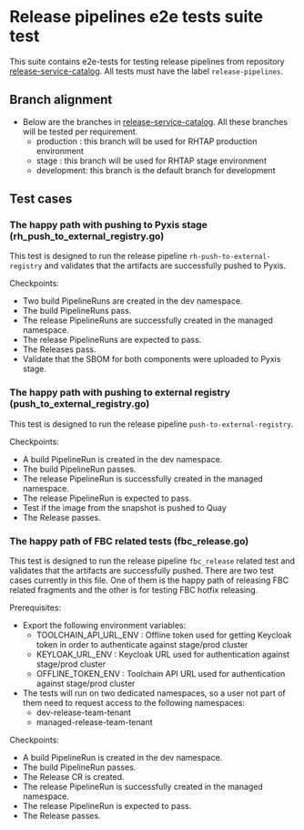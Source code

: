 # Release pipelines e2e tests suite test

This suite contains e2e-tests for testing release pipelines from repository [release-service-catalog](https://github.com/konflux-ci/release-service-catalog/tree/development).
All tests must have the label `release-pipelines`.

## Branch alignment
 * Below are the branches in [release-service-catalog](https://github.com/konflux-ci/release-service-catalog/tree/development). All these branches will be tested per requirement.  
   - production	: this branch will be used for RHTAP production environment
   - stage	: this branch will be used for RHTAP stage environment
   - development: this branch is the default branch for development

## Test cases 
### The happy path with pushing to Pyxis stage (rh_push_to_external_registry.go)

This test is designed to run the release pipeline `rh-push-to-external-registry` and validates that the artifacts are successfully pushed to Pyxis.

Checkpoints:
  - Two build PipelineRuns are created in the dev namespace.
  - The build PipelineRuns pass.
  - The release PipelineRuns are successfully created in the managed namespace.
  - The release PipelineRuns are expected to pass.
  - The Releases pass.
  - Validate that the SBOM for both components were uploaded to Pyxis stage.

### The happy path with pushing to external registry (push_to_external_registry.go)

This test is designed to run the release pipeline `push-to-external-registry`. 

Checkpoints:
  - A build PipelineRun is created in the dev namespace.
  - The build PipelineRun passes.
  - The release PipelineRun is successfully created in the managed namespace.
  - The release PipelineRun is expected to pass.
  - Test if the image from the snapshot is pushed to Quay
  - The Release passes.

### The happy path of FBC related tests (fbc_release.go)

This test is designed to run the release pipeline `fbc_release` related test and validates that the artifacts are successfully pushed. There are two test cases currently in this file. One of them is the happy path of releasing FBC related fragments and the other is for testing FBC hotfix releasing.

Prerequisites: 
   - Export the following environment variables:
       - TOOLCHAIN_API_URL_ENV	: Offline token used for getting Keycloak token in order to authenticate against stage/prod cluster
       - KEYLOAK_URL_ENV	: Keycloak URL used for authentication against stage/prod cluster
       - OFFLINE_TOKEN_ENV 	: Toolchain API URL used for authentication against stage/prod cluster
   - The tests will run on two dedicated namespaces, so a user not part of them need to request access to the following namespaces:
       - dev-release-team-tenant
       - managed-release-team-tenant

Checkpoints:
  - A build PipelineRun is created in the dev namespace.
  - The build PipelineRun passes.
  - The Release CR is created.
  - The release PipelineRun is successfully created in the managed namespace.
  - The release PipelineRun is expected to pass.
  - The Release passes.
